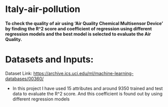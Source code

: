 # Italy-air-pollution
#### To check the quality of air using ‘Air Quality Chemical Multisensor Device’ by finding the R^2 score and coefficient of regression using different regression models and the best model is selected to evaluate the Air Quality.
# Datasets and Inputs:
Dataset Link: https://archive.ics.uci.edu/ml/machine-learning-databases/00360/
* In this project I have used 15 attributes and around 9350 trained and test data to evaluate the R^2 score. And this coefficient is found out by using different regression models
